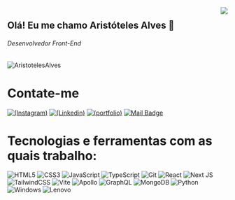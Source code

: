    <img align="right" src="https://github-readme-stats-git-masterrstaa-rickstaa.vercel.app/api?username=AristotelesAlves&show_icons=true&theme=dark" />
   
## Olá! Eu me chamo Aristóteles Alves 👋

###### Desenvolvedor Front-End
<p align="left"> <img src="https://komarev.com/ghpvc/?username=AristotelesAlves" alt="AristotelesAlves" /> </p>

# Contate-me
[![(Instagram)](https://img.shields.io/badge/Instagram-E4405F?style=for-the-badge&logo=instagram&logoColor=white)](https://www.instagram.com/aristoteles269/)
[![(Linkedin)](https://img.shields.io/badge/LinkedIn-0077B5?style=for-the-badge&logo=linkedin&logoColor=white)](https://www.linkedin.com/in/aristoteles-aleves-de-oliveira-ab8089226/)
[![(portfolio)](https://img.shields.io/badge/website-000000?style=for-the-badge&logo=About.me&logoColor=white)](https://aristoteles.dev.br) 
[![Mail Badge](https://img.shields.io/badge/arystotelys@gmail.com-c14438?style=for-the-badge&logo=Gmail&logoColor=white&link=mailto:arystotelys@gmail.com)](mailto:arystotelys@gmail.com)

# Tecnologias e ferramentas com as quais trabalho:
![HTML5](https://img.shields.io/badge/html5-%23E34F26.svg?style=for-the-badge&logo=html5&logoColor=white)
![CSS3](https://img.shields.io/badge/css3-%231572B6.svg?style=for-the-badge&logo=css3&logoColor=white)
![JavaScript](https://img.shields.io/badge/javascript-%23323330.svg?style=for-the-badge&logo=javascript&logoColor=%23F7DF1E)
![TypeScript](https://img.shields.io/badge/typescript-%23007ACC.svg?style=for-the-badge&logo=typescript&logoColor=white)
![Git](https://img.shields.io/badge/git-%23F05033.svg?style=for-the-badge&logo=git&logoColor=white)
![React](https://img.shields.io/badge/react-%2320232a.svg?style=for-the-badge&logo=react&logoColor=%2361DAFB)
![Next JS](https://img.shields.io/badge/Next-black?style=for-the-badge&logo=next.js&logoColor=white)
![TailwindCSS](https://img.shields.io/badge/tailwindcss-%2338B2AC.svg?style=for-the-badge&logo=tailwind-css&logoColor=white)
![Vite](https://img.shields.io/badge/vite-%23646CFF.svg?style=for-the-badge&logo=vite&logoColor=white)
![Apollo](https://img.shields.io/badge/-ApolloGraphQL-311C87?style=for-the-badge&logo=apollo-graphql)
![GraphQL](https://img.shields.io/badge/-GraphQL-E10098?style=for-the-badge&logo=graphql&logoColor=white)
![MongoDB](https://img.shields.io/badge/MongoDB-%234ea94b.svg?style=for-the-badge&logo=mongodb&logoColor=white)
![Python](https://img.shields.io/badge/python-3670A0?style=for-the-badge&logo=python&logoColor=ffdd54)
![Windows](https://img.shields.io/badge/Windows-0078D6?style=for-the-badge&logo=windows&logoColor=white)
![Lenovo](https://img.shields.io/badge/lenovo-E2231A?style=for-the-badge&logo=lenovo&logoColor=white)
